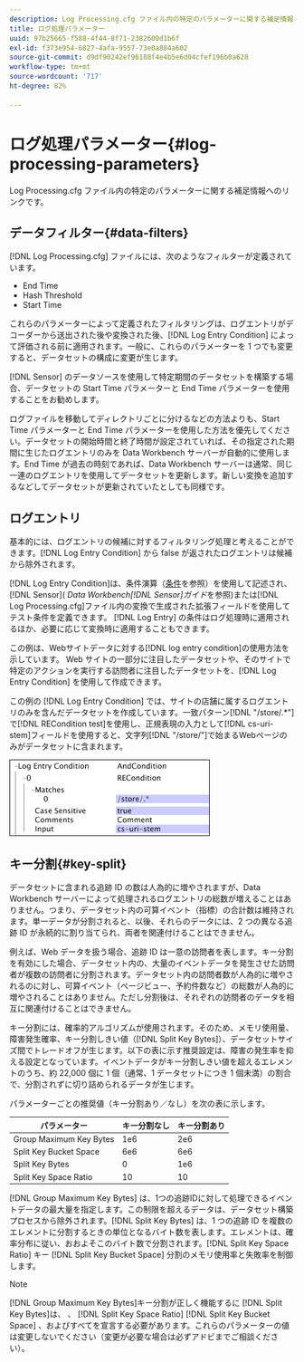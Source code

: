 ```yaml
---
description: Log Processing.cfg ファイル内の特定のパラメーターに関する補足情報へのリンクです。
title: ログ処理パラメーター
uuid: 97b25665-f588-4f44-8f71-2382600d1b6f
exl-id: f373e954-6827-4afa-9557-73e0a884a602
source-git-commit: d9df90242ef96188f4e4b5e6d04cfef196b0a628
workflow-type: tm+mt
source-wordcount: '717'
ht-degree: 82%

---
```


# ログ処理パラメーター{#log-processing-parameters}

Log Processing.cfg ファイル内の特定のパラメーターに関する補足情報へのリンクです。

<!--
c_data_filters.xml
-->

## データフィルター{#data-filters}

[!DNL Log Processing.cfg] ファイルには、次のようなフィルターが定義されています。

* End Time
* Hash Threshold
* Start Time

これらのパラメーターによって定義されたフィルタリングは、ログエントリがデコーダーから送出された後や変換された後、[!DNL Log Entry Condition] によって評価される前に適用されます。一般に、これらのパラメーターを 1 つでも変更すると、データセットの構成に変更が生じます。

[!DNL Sensor] のデータソースを使用して特定期間のデータセットを構築する場合、データセットの Start Time パラメーターと End Time パラメーターを使用することをお勧めします。

ログファイルを移動してディレクトリごとに分けるなどの方法よりも、Start Time パラメーターと End Time パラメーターを使用した方法を優先してください。データセットの開始時間と終了時間が設定されていれば、その指定された期間に生じたログエントリのみを Data Workbench サーバーが自動的に使用します。End Time が過去の時刻であれば、Data Workbench サーバーは通常、同じ一連のログエントリを使用してデータセットを更新します。新しい変換を追加するなどしてデータセットが更新されていたとしても同様です。

<!--
c_log_entry_con.xml
-->

## ログエントリ

基本的には、ログエントリの候補に対するフィルタリング処理と考えることができます。[!DNL Log Entry Condition] から false が返されたログエントリは候補から除外されます。

[!DNL Log Entry Condition]は、条件演算（[条件](../../../home/c-dataset-const-proc/c-conditions/c-abt-cond.md)を参照）を使用して記述され、[!DNL Sensor]( *Data Workbench[!DNL Sensor]ガイド*&#x200B;を参照)または[!DNL Log Processing.cfg]ファイル内の変換で生成された拡張フィールドを使用してテスト条件を定義できます。 [!DNL Log Entry] の条件はログ処理時に適用されるほか、必要に応じて変換時に適用することもできます。

この例は、Webサイトデータに対する[!DNL log entry condition]の使用方法を示しています。 Web サイトの一部分に注目したデータセットや、そのサイトで特定のアクションを実行する訪問者に注目したデータセットを、[!DNL Log Entry Condition] を使用して作成できます。

この例の [!DNL Log Entry Condition] では、サイトの店舗に属するログエントリのみを含んだデータセットを作成しています。一致パターン[!DNL "/store/.*"]で[!DNL RECondition test]を使用し、正規表現の入力として[!DNL cs-uri-stem]フィールドを使用すると、文字列[!DNL "/store/"]で始まるWebページのみがデータセットに含まれます。

![](assets/cfg_LogProcessing_LogEntryCondition.png)

<!--
c_key_split.xml
-->

## キー分割{#key-split}

データセットに含まれる追跡 ID の数は人為的に増やされますが、Data Workbench サーバーによって処理されるログエントリの総数が増えることはありません。つまり、データセット内の可算イベント（指標）の合計数は維持されます。単一データが分割されると、以後、それらのデータには、2 つの異なる追跡 ID が永続的に割り当てられ、両者を関連付けることはできません。

例えば、Web データを扱う場合、追跡 ID は一意の訪問者を表します。キー分割を有効にした場合、データセット内の、大量のイベントデータを発生させた訪問者が複数の訪問者に分割されます。データセット内の訪問者数が人為的に増やされるのに対し、可算イベント（ページビュー、予約件数など）の総数が人為的に増やされることはありません。ただし分割後は、それぞれの訪問者のデータを相互に関連付けることはできません。

キー分割には、確率的アルゴリズムが使用されます。そのため、メモリ使用量、障害発生確率、キー分割しきい値（[!DNL Split Key Bytes]）、データセットサイズ間でトレードオフが生じます。以下の表に示す推奨設定は、障害の発生率を抑える設定となっています。イベントデータがキー分割しきい値を超えるエレメントのうち、約 22,000 個に 1 個（通常、1 データセットにつき 1 個未満）の割合で、分割されずに切り詰められるデータが生じます。

パラメーターごとの推奨値（キー分割あり／なし）を次の表に示します。

| パラメーター | キー分割なし | キー分割あり |
|---|---|---|
| Group Maximum Key Bytes | 1e6 | 2e6 |
| Split Key Bucket Space | 6e6 | 6e6 |
| Split Key Bytes | 0 | 1e6 |
| Split Key Space Ratio | 10 | 10 |

[!DNL Group Maximum Key Bytes] は、1つの追跡IDに対して処理できるイベントデータの最大量を指定します。この制限を超えるデータは、データセット構築プロセスから除外されます。[!DNL Split Key Bytes] は、1 つの追跡 ID を複数のエレメントに分割するときの単位となるバイト数を表します。エレメントは、確率分布に従い、おおよそこのバイト数で分割されます。[!DNL Split Key Space Ratio] キー [!DNL Split Key Bucket Space] 分割のメモリ使用率と失敗率を制御します。

>[!NOTE]
>
>[!DNL Group Maximum Key Bytes]キー分割が正しく機能するに [!DNL Split Key Bytes]は、 、  [!DNL Split Key Space Ratio] [!DNL Split Key Bucket Space] 、およびすべてを宣言する必要があります。これらのパラメーターの値は変更しないでください（変更が必要な場合は必ずアドビまでご相談ください）。
